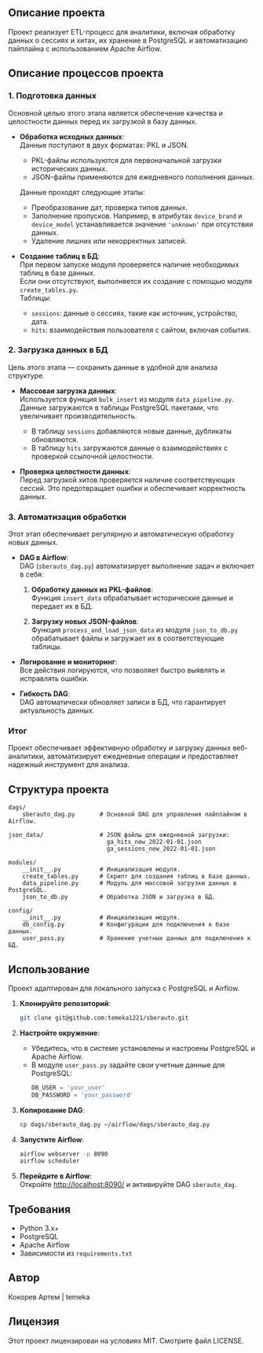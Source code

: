 ## Описание проекта

Проект реализует ETL-процесс для аналитики, включая обработку данных о сессиях и хитах, их хранение в PostgreSQL и автоматизацию пайплайна с использованием Apache Airflow.

## Описание процессов проекта

### 1. **Подготовка данных**  
   Основной целью этого этапа является обеспечение качества и целостности данных перед их загрузкой в базу данных.  

   - **Обработка исходных данных**:  
     Данные поступают в двух форматах: PKL и JSON.  
     - PKL-файлы используются для первоначальной загрузки исторических данных.  
     - JSON-файлы применяются для ежедневного пополнения данных.  

     Данные проходят следующие этапы:
     - Преобразование дат, проверка типов данных.
     - Заполнение пропусков. Например, в атрибутах `device_brand` и `device_model` устанавливается значение `'unknown'` при отсутствии данных.
     - Удаление лишних или некорректных записей.

   - **Создание таблиц в БД**:  
     При первом запуске модуля проверяется наличие необходимых таблиц в базе данных.  
     Если они отсутствуют, выполняется их создание с помощью модуля `create_tables.py`.  
     Таблицы:
     - `sessions`: данные о сессиях, такие как источник, устройство, дата.
     - `hits`: взаимодействия пользователя с сайтом, включая события.

### 2. **Загрузка данных в БД**  
   Цель этого этапа — сохранить данные в удобной для анализа структуре.  

   - **Массовая загрузка данных**:  
     Используется функция `bulk_insert` из модуля `data_pipeline.py`. Данные загружаются в таблицы PostgreSQL пакетами, что увеличивает производительность.  
     - В таблицу `sessions` добавляются новые данные, дубликаты обновляются.
     - В таблицу `hits` загружаются данные о взаимодействиях с проверкой ссылочной целостности.

   - **Проверка целостности данных**:  
     Перед загрузкой хитов проверяется наличие соответствующих сессий. Это предотвращает ошибки и обеспечивает корректность данных.

### 3. **Автоматизация обработки**  
   Этот этап обеспечивает регулярную и автоматическую обработку новых данных.  

   - **DAG в Airflow**:  
     DAG (`sberauto_dag.py`) автоматизирует выполнение задач и включает в себя:  
     
     1. **Обработку данных из PKL-файлов**:  
        Функция `insert_data` обрабатывает исторические данные и передает их в БД.  

     2. **Загрузку новых JSON-файлов**:  
        Функция `process_and_load_json_data` из модуля `json_to_db.py` обрабатывает файлы и загружает их в соответствующие таблицы.  

   - **Логирование и мониторинг**:  
     Все действия логируются, что позволяет быстро выявлять и исправлять ошибки.

   - **Гибкость DAG**:  
     DAG автоматически обновляет записи в БД, что гарантирует актуальность данных.

### Итог  
Проект обеспечивает эффективную обработку и загрузку данных веб-аналитики, автоматизирует ежедневные операции и предоставляет надежный инструмент для анализа.

## Структура проекта

```plaintext
dags/
    sberauto_dag.py       # Основной DAG для управления пайплайном в Airflow.
    
json_data/                # JSON файлы для ежедневной загрузки:
                            ga_hits_new_2022-01-01.json
                            ga_sessions_new_2022-01-01.json 

modules/
    __init__.py           # Инициализация модуля.
    create_tables.py      # Скрипт для создания таблиц в базе данных.
    data_pipeline.py      # Модуль для массовой загрузки данных в PostgreSQL.
    json_to_db.py         # Обработка JSON и загрузка в БД.

config/
    __init__.py           # Инициализация модуля.
    db_config.py          # Конфигурации для подключения к базе данных.
    user_pass.py          # Хранение учетных данных для подключения к БД.
```

## Использование

Проект адаптирован для локального запуска с PostgreSQL и Airflow.

1. **Клонируйте репозиторий**:
   ```bash
   git clone git@github.com:temeka1221/sberauto.git
   ```

2. **Настройте окружение**:
   - Убедитесь, что в системе установлены и настроены PostgreSQL и Apache Airflow.
   - В модуле `user_pass.py` задайте свои учетные данные для PostgreSQL:
     ```python
     DB_USER = 'your_user'
     DB_PASSWORD = 'your_password'
     ```
3. **Копирование DAG**:
   ```bash
   cp dags/sberauto_dag.py ~/airflow/dags/sberauto_dag.py
   ```

4. **Запустите Airflow**:
   ```bash
   airflow webserver -p 8090
   airflow scheduler
   ```

5. **Перейдите в Airflow**:  
   Откройте [http://localhost:8090/](http://localhost:8090/) и активируйте DAG `sberauto_dag`.


## Требования

- Python 3.x+
- PostgreSQL
- Apache Airflow
- Зависимости из `requirements.txt`

## Автор

Кокорев Артем | temeka

## Лицензия

Этот проект лицензирован на условиях MIT. Смотрите файл LICENSE.
